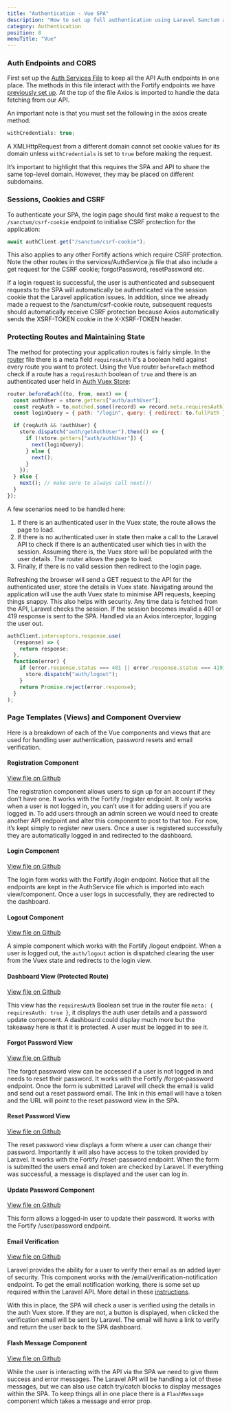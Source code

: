 ```yaml
---
title: "Authentication - Vue SPA"
description: "How to set up full authentication using Laravel Sanctum and Fortify in a Vue SPA. Vue SPA documentation."
category: Authentication
position: 8
menuTitle: "Vue"
---
```


### Auth Endpoints and CORS

First set up the [Auth Services File](https://github.com/garethredfern/laravel-vue/blob/v1.1.2/src/services/AuthService.js) to keep all the API Auth endpoints in one place. The methods in this file interact with the Fortify endpoints we have [previously set up](/authentication/laravel-authentication#setting-up-fortify). At the top of the file Axios is imported to handle the data fetching from our API.

An important note is that you must set the following in the axios create method:

```js
withCredentials: true;
```

A XMLHttpRequest from a different domain cannot set cookie values for its domain unless `withCredentials` is set to `true` before making the request.

<alert>
It’s important to highlight that this requires the SPA and API to share the same top-level domain. However, they may be placed on different subdomains.
</alert>

### Sessions, Cookies and CSRF

To authenticate your SPA, the login page should first make a request to the `/sanctum/csrf-cookie` endpoint to initialise CSRF protection for the application:

```js
await authClient.get("/sanctum/csrf-cookie");
```

This also applies to any other Fortify actions which require CSRF protection. Note the other routes in the services/AuthService.js file that also include a get request for the CSRF cookie; forgotPassword, resetPassword etc.

If a login request is successful, the user is authenticated and subsequent requests to the SPA will automatically be authenticated via the session cookie that the Laravel application issues. In addition, since we already made a request to the /sanctum/csrf-cookie route, subsequent requests should automatically receive CSRF protection because Axios automatically sends the XSRF-TOKEN cookie in the X-XSRF-TOKEN header.

### Protecting Routes and Maintaining State

The method for protecting your application routes is fairly simple. In the [router](https://github.com/garethredfern/laravel-vue/blob/v1.1.2/src/router/index.js) file there is a meta field `requiresAuth` it's a boolean held against every route you want to protect. Using the Vue router `beforeEach` method check if a route has a `requiresAuth` boolean of `true` and there is an authenticated user held in [Auth Vuex Store](https://github.com/garethredfern/laravel-vue/blob/v1.1.2/src/store/modules/auth.js):

```js
router.beforeEach((to, from, next) => {
  const authUser = store.getters["auth/authUser"];
  const reqAuth = to.matched.some((record) => record.meta.requiresAuth);
  const loginQuery = { path: "/login", query: { redirect: to.fullPath } };

  if (reqAuth && !authUser) {
    store.dispatch("auth/getAuthUser").then(() => {
      if (!store.getters["auth/authUser"]) {
        next(loginQuery);
      } else {
        next();
      }
    });
  } else {
    next(); // make sure to always call next()!
  }
});
```

A few scenarios need to be handled here:

1. If there is an authenticated user in the Vuex state, the route allows the page to load.
2. If there is no authenticated user in state then make a call to the Laravel API to check if there is an authenticated user which ties in with the session. Assuming there is, the Vuex store will be populated with the user details. The router allows the page to load.
3. Finally, if there is no valid session then redirect to the login page.

Refreshing the browser will send a GET request to the API for the authenticated user, store the details in Vuex state. Navigating around the application will use the auth Vuex state to minimise API requests, keeping things snappy. This also helps with security. Any time data is fetched from the API, Laravel checks the session. If the session becomes invalid a 401 or 419 response is sent to the SPA. Handled via an Axios interceptor, logging the user out.

```js
authClient.interceptors.response.use(
  (response) => {
    return response;
  },
  function(error) {
    if (error.response.status === 401 || error.response.status === 419) {
      store.dispatch("auth/logout");
    }
    return Promise.reject(error.response);
  }
);
```

### Page Templates (Views) and Component Overview

Here is a breakdown of each of the Vue components and views that are used for handling user authentication, password resets and email verification.

#### Registration Component

[View file on Github](https://github.com/garethredfern/laravel-vue/blob/v1.1.2/src/components/RegisterForm.vue)

The registration component allows users to sign up for an account if they don’t have one. It works with the Fortify /register endpoint. It only works when a user is not logged in, you can’t use it for adding users if you are logged in. To add users through an admin screen we would need to create another API endpoint and alter this component to post to that too. For now, it’s kept simply to register new users. Once a user is registered successfully they are automatically logged in and redirected to the dashboard.

#### Login Component

[View file on Github](https://github.com/garethredfern/laravel-vue/blob/v1.1.2/src/components/LoginForm.vue)

The login form works with the Fortify /login endpoint. Notice that all the endpoints are kept in the AuthService file which is imported into each view/component. Once a user logs in successfully, they are redirected to the dashboard.

#### Logout Component

[View file on Github](https://github.com/garethredfern/laravel-vue/blob/v1.1.2/src/components/Logout.vue)

A simple component which works with the Fortify /logout endpoint. When a user is logged out, the `auth/logout` action is dispatched clearing the user from the Vuex state and redirects to the login view.

#### Dashboard View (Protected Route)

[View file on Github](https://github.com/garethredfern/laravel-vue/blob/v1.1.2/src/views/Dashboard.vue)

This view has the `requiresAuth` Boolean set true in the router file `meta: { requiresAuth: true }`, it displays the auth user details and a password update component. A dashboard could display much more but the takeaway here is that it is protected. A user must be logged in to see it.

#### Forgot Password View

[View file on Github](https://github.com/garethredfern/laravel-vue/blob/v1.1.2/src/views/ForgotPassword.vue)

The forgot password view can be accessed if a user is not logged in and needs to reset their password. It works with the Fortify /forgot-password endpoint. Once the form is submitted Laravel will check the email is valid and send out a reset password email. The link in this email will have a token and the URL will point to the reset password view in the SPA.

#### Reset Password View

[View file on Github](https://github.com/garethredfern/laravel-vue/blob/v1.1.2/src/views/ResetPassword.vue)

The reset password view displays a form where a user can change their password. Importantly it will also have access to the token provided by Laravel. It works with the Fortify /reset-password endpoint. When the form is submitted the users email and token are checked by Laravel. If everything was successful, a message is displayed and the user can log in.

#### Update Password Component

[View file on Github](https://github.com/garethredfern/laravel-vue/blob/v1.1.2/src/components/UpdatePassword.vue)

This form allows a logged-in user to update their password. It works with the Fortify /user/password endpoint.

#### Email Verification

[View file on Github](https://github.com/garethredfern/laravel-vue/blob/v1.1.2/src/components/VerifyEmail.vue)

Laravel provides the ability for a user to verify their email as an added layer of security. This component works with the /email/verification-notification endpoint. To get the email notification working, there is some set up required within the Laravel API. More detail in these [instructions](/authentication/laravel-authentication#email-verification).

With this in place, the SPA will check a user is verified using the details in the auth Vuex store. If they are not, a button is displayed, when clicked the verification email will be sent by Laravel. The email will have a link to verify and return the user back to the SPA dashboard.

#### Flash Message Component

[View file on Github](https://github.com/garethredfern/laravel-vue/blob/v1.1.2/src/components/FlashMessage.vue)

While the user is interacting with the API via the SPA we need to give them success and error messages. The Laravel API will be handling a lot of these messages, but we can also use catch try/catch blocks to display messages within the SPA. To keep things all in one place there is a `FlashMessage` component which takes a message and error prop.
